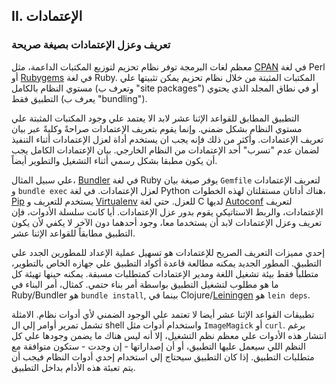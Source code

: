## II. الإعتمادات
### تعريف وعزل الإعتمادات بصيغة صريحة

معظم لغات البرمجة توفر نظام تحزيم لتوزيع المكتبات الداعمة، مثل [CPAN](http://www.cpan.org/) في لغة Perl أو [Rubygems](http://rubygems.org/) في لغة Ruby. المكتبات المثبتة من خلال نظام تحزيم يمكن تثبيتها علي مستوي النظام بالكامل (وتعرف ب "site packages") أو في نطاق المجلد الذي يحتوي التطبيق فقط (يعرف ب "bundling").

التطبيق المطابق للقواعد الإثنا عشر لابد الا يعتمد علي وجود المكتبات المثبتة علي مستوي النظام بشكل ضمني. وإنما يقوم بتعريف الإعتمادات صراحةً وكليةً عبر بيان تعريف الإعتمادات. وأكثر من ذلك فإنه يجب ان يستخدم أداة لعزل الإعتمادات أثناء التنفيذ لضمان عدم "تسرب" أحد الإعتمادات من النظام الخارجي. بيان الإعتمادات الكامل يجب أن يكون مطبقا بشكل رسمي أثناء التشغيل والتطوير أيضاً.

 علي سبيل المثال، [Bundler](https://bundler.io/) في لغة Ruby يوفر صيغة بيان `Gemfile` لتعريف الإعتمادات و `bundle exec` لعزل الإعتمادات. في لغة Python هناك أداتان مستقلتان لهذه الخطوات، [Pip](http://www.pip-installer.org/en/latest/) يستخدم للتعريف و [Virtualenv](http://www.virtualenv.org/en/latest/) للعزل. حتي لغة C لديها [Autoconf](http://www.gnu.org/s/autoconf/) لتعريف الإعتمادات، والربط الاستاتيكي يقوم بدور عزل الإعتمادات. أيا كانت سلسلة الأدوات، فإن تعريف وعزل الإعتمادات لابد أن يستخدما معا، وجود أحدهما دون الآخر لا يكفي لأن يكون التطبيق مطابقاً للقواعد الإثنا عشر.
 
إحدي مميزات التعريف الصريح للإعتمادات هو تسهيل عملية الإعداد للمطورين الجدد علي التطبيق. المطور الجديد يمكنه مطالعة قاعدة أكواد التطبيق علي جهازه الخاص بالتطوير، متطلباً فقط بيئة تشغيل اللغة ومدير الإعتمادات كمتطلبات مسبقة. يمكنه حينها تهيئة كل ما هو مطلوب لتشغيل التطبيق بواسطة أمر بناء حتمي. كمثال، أمر البناء في Ruby/Bundler هو `bundle install`, بينما في Clojure/[Leiningen](https://github.com/technomancy/leiningen#readme) هو `lein deps`.

تطبيقات القواعد الإثنا عشر أيضا لا تعتمد علي الوجود الضمني لأي أدوات نظام. الامثلة تشمل تمرير أوامر إلي ال shell واستخدام أدوات مثل `ImageMagick` أو `curl`. برغم انتشار هذه الأدوات علي معظم نظم التشغيل، إلا أنه ليس هناك ما يضمن وجودها علي كل النظم اللي سيعمل عليها التطبيق، أو أن إصداراتها - إن وجدت - ستكون متوافقة مع متطلبات التطبيق. إذا كان التطبيق سيحتاج إلي استخدام إحدي أدوات النظام فيجب أن يتم تعبئة هذه الأدام بداخل التطبيق. 
